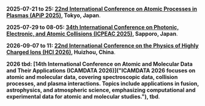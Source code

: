 **2025-07-21 to 25: [22nd International Conference on Atomic Processes in Plasmas (APiP 2025)](https://yebisu.ils.uec.ac.jp/apip2025/ "APiP 2025 focuses on atomic processes in plasmas, covering ionization, recombination, and spectral modeling. Topics include plasma diagnostics, astrophysical plasmas, and applications in fusion and materials processing, emphasizing atomic physics in plasma environments."), Tokyo, Japan**.

**2025-07-29 to 08-05: [34th International Conference on Photonic, Electronic, and Atomic Collisions (ICPEAC 2025)](https://icpeac2025.jp "ICPEAC 2025 focuses on photonic, electronic, and atomic collisions, covering scattering, ionization, and plasma interactions. Topics include laser-induced processes, astrophysical applications, and materials analysis, emphasizing experimental and theoretical collision dynamics in plasmas."), Sapporo, Japan**.

**2026-09-07 to 11: [22nd International Conference on the Physics of Highly Charged Ions (HCI 2026)](https://indico.impcas.ac.cn/event/75/ "HCI 2026 explores highly charged ions, covering atomic collisions, spectroscopy, and plasma interactions. Topics include applications in astrophysics, fusion plasmas, and materials science, emphasizing experimental and theoretical studies of highly charged ion dynamics."), Huizhou, China**.

**2026 tbd: [14th International Conference on Atomic and Molecular Data and Their Applications (ICAMDATA 2026)]("ICAMDATA 2026 focuses on atomic and molecular data, covering spectroscopic data, collision processes, and plasma interactions. Topics include applications in fusion, astrophysics, and atmospheric science, emphasizing computational and experimental data for atomic and molecular studies."), tbd**.

